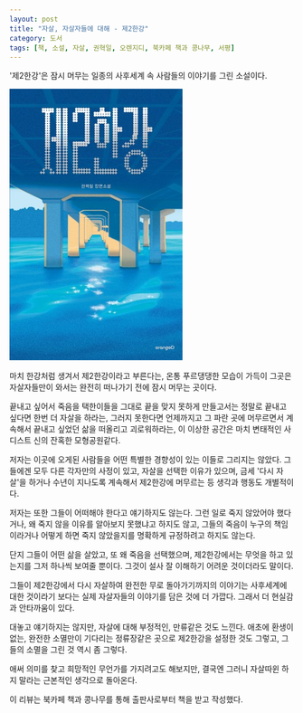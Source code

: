 ```yaml
---
layout: post
title: "자살, 자살자들에 대해 - 제2한강"
category: 도서
tags: [책, 소설, 자살, 권혁일, 오렌지디, 북카페 책과 콩나무, 서평]
---
```


'제2한강'은
잠시 머무는 일종의 사후세계 속 사람들의 이야기를 그린 소설이다.

![표지](/images/book/2nd-han-river-book-h480.jpg)

마치 한강처럼 생겨서 제2한강이라고 부른다는,
온통 푸르댕댕한 모습이 가득이 그곳은
자살자들만이 와서는 완전히 떠나가기 전에 잠시 머무는 곳이다.

끝내고 싶어서 죽음을 택한이들을 그대로 끝을 맞지 못하게 만들고서는
정말로 끝내고 싶다면 한번 더 자살을 하라는,
그러지 못한다면 언제까지고 그 파란 곳에 머무르면서
계속해서 끝내고 싶었던 삶을 떠올리고 괴로워하라는,
이 이상한 공간은 마치 변태적인 사디스트 신의 잔혹한 모형공원같다.

저자는 이곳에 오게된 사람들을
어떤 특별한 경향성이 있는 이들로 그리지는 않았다.
그들에겐 모두 다른 각자만의 사정이 있고,
자살을 선택한 이유가 있으며,
금세 '다시 자살'을 하거나
수년이 지나도록 계속해서 제2한강에 머무르는 등 생각과 행동도 개별적이다.

저자는 또한 그들이 어떠해야 한다고 얘기하지도 않는다.
그런 일로 죽지 않았어야 했다거나,
왜 죽지 않을 이유를 알아보지 못했냐고 하지도 않고,
그들의 죽음이 누구의 책임이라거나
어떻게 하면 죽지 않았을지를 명확하게 규정하려고 하지도 않는다.

단지 그들이 어떤 삶을 살았고,
또 왜 죽음을 선택했으며,
제2한강에서는 무엇을 하고 있는지를 그저 하나씩 보여줄 뿐이다.
그것이 설사 잘 이해하기 어려운 것이더라도 말이다.

그들이 제2한강에서 다시 자살하여 완전한 무로 돌아가기까지의 이야기는
사후세계에 대한 것이라기 보다는
실제 자살자들의 이야기를 담은 것에 더 가깝다.
그래서 더 현실감과 안타까움이 있다.

대놓고 얘기하지는 않지만,
자살에 대해 부정적인, 만류같은 것도 느낀다.
애초에 환생이 없는, 완전한 소멸만이 기다리는 정류장같은 곳으로 제2한강을 설정한 것도 그렇고,
그들의 소멸을 그린 것 역시 좀 그렇다.
<!--
일종의 클라이막스라 할 수 있는 이슬의 다시 자살 장면에서 특히 두드러진다.
-->

애써 의미를 찾고 희망적인 무언가를 가지려고도 해보지만,
결국엔 그러니 자살따윈 하지 말라는 근본적인 생각으로 돌아온다.



<div class="im im-info">
이 리뷰는 북카페 책과 콩나무를 통해 출판사로부터 책을 받고 작성했다.
</div>
